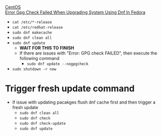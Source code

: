 [CentOS](https://www.centos.org/)<br />
[Error Gpg Check Failed When Upgrading System Using Dnf In Fedora](https://unix.stackexchange.com/questions/410049/error-gpg-check-failed-when-upgrading-system-using-dnf-in-fedora)
* `cat /etc/*-release`
* `cat /etc/redhat-release`
* `sudo dnf makecache`
* `sudo dnf clean all`
* `sudo dnf update`
  * **WAIT FOR THIS TO FINISH**
  * If there are issues with "Error: GPG check FAILED", then execute the following command
    * `sudo dnf update --nogpgcheck`
* `sudo shutdown -r now`


# Trigger fresh update command
* If issue with updating pacakges flush dnf cache first and then trigger a fresh update
  * `sudo dnf clean all`
  * `sudo dnf check`
  * `sudo dnf check-update`
  * `sudo dnf update`
